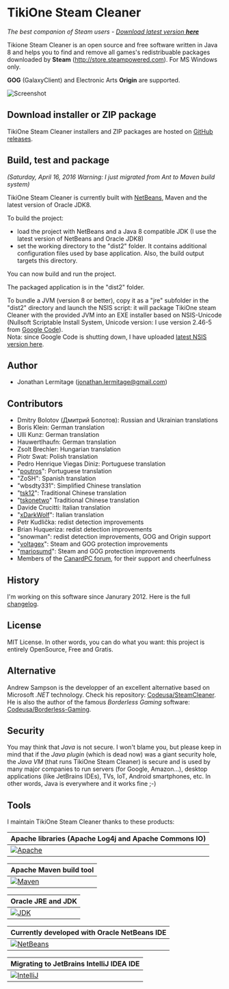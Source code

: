 # TikiOne Steam Cleaner

_The best companion of Steam users - [Download latest version **here**](https://github.com/jonathanlermitage/tikione-steam-cleaner/releases)_

Tikione Steam Cleaner is an open source and free software written in Java 8 and helps you to find and remove all games's redistribuable packages downloaded by **Steam** (http://store.steampowered.com). For MS Windows only.

**GOG** (GalaxyClient) and Electronic Arts **Origin** are supported.

![Screenshot](https://raw.githubusercontent.com/jonathanlermitage/tikione-steam-cleaner/master/tikione-steam-cleaner-banner.png)

## Download installer or ZIP package

TikiOne Steam Cleaner installers and ZIP packages are hosted on [GitHub releases](https://github.com/jonathanlermitage/tikione-steam-cleaner/releases).

## Build, test and package

*(Saturday, April 16, 2016 Warning: I just migrated from Ant to Maven build system)*

TikiOne Steam Cleaner is currently built with [NetBeans](http://netbeans.org), Maven and the latest version of Oracle JDK8.

To build the project:

* load the project with NetBeans and a Java 8 compatible JDK (I use the latest version of NetBeans and Oracle JDK8)
* set the working directory to the "dist2" folder. It contains additional configuration files used by base application. Also, the build output targets this directory.

You can now build and run the project.

The packaged application is in the "dist2" folder.

To bundle a JVM (version 8 or better), copy it as a "jre" subfolder in the "dist2" directory and launch the NSIS script: it will package TikiOne steam Cleaner with the provided JVM into an EXE installer based on NSIS-Unicode (Nullsoft Scriptable Install System, Unicode version: I use version 2.46-5 from [Google Code](http://code.google.com/p/unsis/downloads/list)).  
Nota: since Google Code is shutting down, I have uploaded [latest NSIS version here](https://github.com/jonathanlermitage/tikione-steam-cleaner/tree/master/dependencies/NSIS).

## Author
* Jonathan Lermitage (<jonathan.lermitage@gmail.com>)

## Contributors
* Dmitry Bolotov (Дмитрий Болотов): Russian and Ukrainian translations
* Boris Klein: German translation
* Ulli Kunz: German translation
* Hauwertlhaufn: German translation
* Zsolt Brechler: Hungarian translation
* Piotr Swat: Polish translation
* Pedro Henrique Viegas Diniz: Portuguese translation
* "[poutros](https://github.com/poutros)": Portuguese  translation
* "ZoSH": Spanish translation
* "wbsdty331": Simplified Chinese translation
* "[tsk12](https://github.com/tsk12)": Traditional Chinese translation
* "[tskonetwo](https://github.com/tskonetwo)" Traditional Chinese translation
* Davide Crucitti: Italian translation
* "[xDarkWolf](https://github.com/xDarkWolf)": Italian translation
* Petr Kudlička: redist detection improvements
* Brian Huqueriza: redist detection improvements
* "snowman": redist detection improvements, GOG and Origin support
* "[voltagex](https://github.com/voltagex)": Steam and GOG protection improvements
* "[mariosumd](https://github.com/mariosumd)": Steam and GOG protection improvements
* Members of the [CanardPC forum](http://forum.canardpc.com), for their support and cheerfulness

## History

I'm working on this software since Janurary 2012. Here is the full [changelog](https://github.com/jonathanlermitage/tikione-steam-cleaner/blob/master/CHANGELOG.md).  

## License

MIT License. In other words, you can do what you want: this project is entirely OpenSource, Free and Gratis.

## Alternative

Andrew Sampson is the developper of an excellent alternative based on Microsoft *.NET* technology. Check his repository: [Codeusa/SteamCleaner](https://github.com/Codeusa/SteamCleaner).  
He is also the author of the famous *Borderless Gaming* software: [Codeusa/Borderless-Gaming](https://github.com/Codeusa/Borderless-Gaming).

## Security

You may think that *Java* is not secure. I won't blame you, but please keep in mind that if the *Java _plugin_* (which is dead now) was a giant security hole, the *Java _VM_* (that runs TikiOne Steam Cleaner) is secure and is used by many major companies to run servers (for Google, Amazon...), desktop applications (like JetBrains IDEs), TVs, IoT, Android smartphones, etc. In other words, Java is everywhere and it works fine ;-)

## Tools

I maintain TikiOne Steam Cleaner thanks to these products:

|Apache libraries (Apache Log4j and Apache Commons IO)|
|:--|
|[![Apache](https://raw.githubusercontent.com/jonathanlermitage/tikione-steam-cleaner/master/misc/logo_apache.png)](https://www.apache.org)|

|Apache Maven build tool|
|:--|
|[![Maven](https://raw.githubusercontent.com/jonathanlermitage/tikione-steam-cleaner/master/misc/logo_maven.png)](https://maven.apache.org)|

|Oracle JRE and JDK|
|:--|
|[![JDK](https://raw.githubusercontent.com/jonathanlermitage/tikione-steam-cleaner/master/misc/logo_java.png)](http://www.oracle.com/technetwork/java/javase/downloads/index.html)|

|Currently developed with Oracle NetBeans IDE|
|:--|
|[![NetBeans](https://raw.githubusercontent.com/jonathanlermitage/tikione-steam-cleaner/master/misc/logo_netbeans.png)](https://netbeans.org)|

|Migrating to JetBrains IntelliJ IDEA IDE|
|:--|
|[![IntelliJ](https://raw.githubusercontent.com/jonathanlermitage/tikione-steam-cleaner/master/misc/logo_intellij.png)](https://www.jetbrains.com/idea/)|
